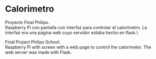 # Calorimetro
Proyecto Final Philips.\
Raspberry Pi con pantalla con interfaz para controlar el calorímetro. La interfaz era una página web cuyo servidor estaba hecho en flask.\

Final Project Philips School.\
Raspberry Pi with screen with a web page to control the calorimeter. The web server was made with Flask.
